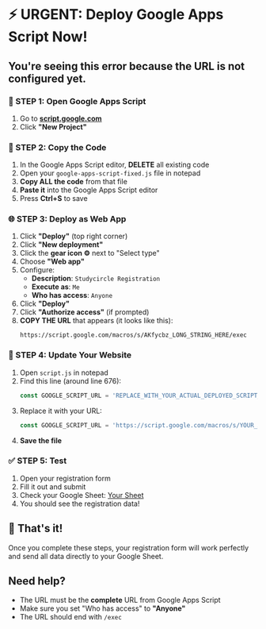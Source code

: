 # ⚡ URGENT: Deploy Google Apps Script Now!

## You're seeing this error because the URL is not configured yet.

### 🚀 STEP 1: Open Google Apps Script
1. Go to **[script.google.com](https://script.google.com)**
2. Click **"New Project"**

### 📝 STEP 2: Copy the Code
1. In the Google Apps Script editor, **DELETE** all existing code
2. Open your `google-apps-script-fixed.js` file in notepad
3. **Copy ALL the code** from that file
4. **Paste it** into the Google Apps Script editor
5. Press **Ctrl+S** to save

### 🌐 STEP 3: Deploy as Web App
1. Click **"Deploy"** (top right corner)
2. Click **"New deployment"**
3. Click the **gear icon ⚙️** next to "Select type"
4. Choose **"Web app"**
5. Configure:
   - **Description**: `Studycircle Registration`
   - **Execute as**: `Me`
   - **Who has access**: `Anyone`
6. Click **"Deploy"**
7. Click **"Authorize access"** (if prompted)
8. **COPY THE URL** that appears (it looks like this):
   ```
   https://script.google.com/macros/s/AKfycbz_LONG_STRING_HERE/exec
   ```

### 🔧 STEP 4: Update Your Website
1. Open `script.js` in notepad
2. Find this line (around line 676):
   ```javascript
   const GOOGLE_SCRIPT_URL = 'REPLACE_WITH_YOUR_ACTUAL_DEPLOYED_SCRIPT_URL';
   ```
3. Replace it with your URL:
   ```javascript
   const GOOGLE_SCRIPT_URL = 'https://script.google.com/macros/s/YOUR_ACTUAL_URL_HERE/exec';
   ```
4. **Save the file**

### ✅ STEP 5: Test
1. Open your registration form
2. Fill it out and submit
3. Check your Google Sheet: [Your Sheet](https://docs.google.com/spreadsheets/d/1L9qOU8KrhOekutnd5_uUUxfl9Gv8QE1fMONu-khDrjc/edit)
4. You should see the registration data!

## 🎯 That's it! 
Once you complete these steps, your registration form will work perfectly and send all data directly to your Google Sheet.

## Need help?
- The URL must be the **complete** URL from Google Apps Script
- Make sure you set "Who has access" to **"Anyone"**
- The URL should end with `/exec`
